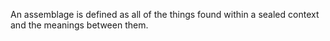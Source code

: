
An assemblage is defined as all of the things found within a sealed context and the meanings between them.